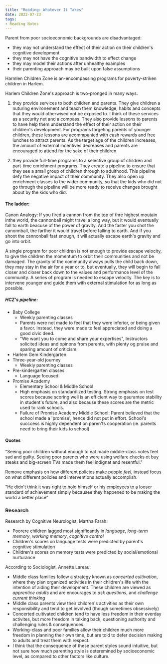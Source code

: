 ```yaml
---
title: "Reading: Whatever It Takes"
date: 2022-07-23
tags:
- Reading Notes
---
```


Parent from poor socioeconomic backgrounds are disadvantaged: 
- they may not understand the effect of their action on their children's cognitive development
- they may not have the cognitive bandwidth to effect change
-  they may model their actions after unhealthy examples 
-  their parenting approach may be built upon false assumptions

Harmlen Children Zone is an-encompassing programs for poverty-striken children in Harlem. 

Harlem Children Zone's approach is two-pronged in many ways.

1) they provide services to both children and parents.
They give children a nuturing environement and teach them knowledge, habits and concepts that they would otherwised not be exposed to. I think of these services as a security net and a compass.
They also provide lessons to parents to have help them understand the effect of their action on their children's development. For programs targeting parents of younger children, these lessons are acommpanied with cash rewards and free lunches to attract parents. As the target age of the children increases, the amount of external incentives decreases and parents are encouraged to attend for the sake of their children. 

2) they provide full-time programs to a selective group of children and part-time enrichment programs.
They create a pipeline to ensure that they see a small group of children through to adulthood. This pipeline defy the negative impact of their community.
They also open up enrichment classes to the wider community, so that the kids who did not go through the pipeline will be more ready to receive changes brought about by the kids who did. 


#### The ladder:
Canon Analogy: If you fired a cannon from the top of thre highest moutain inthe world, the cannonball might travel a long way, but it would eventually fall to earth beacuse of the power of gravity. And the faster you shot the canonnball, the farther it would travel before falling to earth. And if you shoot the cannonball fast enough, it will actually escape earth's gravity and go into orbit. 

A single program for poor children is not enough to provide escape velocity, to give the children the momentum to orbit their communities and not be damaged. The gravity of the community always pulls the child back down, they may stay in the air for a year or to, but eventually, they will begin to fall closer and closer back down to the values and performance level of the community. A series of program is needed to escape velocity. The key is to intervene younger and guide them with external stimulation for as long as possible. 

##### HCZ's pipeline:
- Baby College
	- Weekly parenting classes 
	- Parents were not made to feel that they were inferior, or being given a favor. Instead, they were made to feel appreciated and doing a good civic deed.
	- "We want you to come and share your expertises", Instructors solicited ideas and opinons from parents, with plenty og praise and sparing amount of criticism.
- Harlem Gem Kindergarten
- Three-year-old journey
	- Weekly parenting classes
- Pre-kindergarten classes
	- Language focused
- Promise Academy
	- Elementary School & Middle School
	- High emphasis on standardlized testing. Strong emphasis on test scores because scoring well is an efficient way to gaurantee stability in student's future, and also because these scores are the metric used to rank schools. 
	- Failure of Promise Academy Middle School: Parent believed that the school made a 'promise', hence did not put in effort. School's succcess is highly dependent on paren'ts cooperation (ie. parents need to bring their kids to school)

#### Quotes

"Seeing poor children without enough to eat made middle-class votes feel sad and guilty. Seeing poor parents who were using welfare checks ot buy steaks and big-screen TVs made them feel indignat and resentful."

Remove emphasis on how different policies make people _feel_, instead focus on what different policies and interventions actually accomplish. 

"He didn't think it was right to hold himself or his employees to a looser standard of achievement simply becausee they happened to be making the world a better place"


### Research

Research by Cognitive Neurologist, Martha Farah:
- Poorere children lagged most significantly in _language_, _long-term memory_, _working memory_, _cognitive control_
- Children's scores on language tests were predicted by parent's cognitive stimulation
- Children's scores on memory tests were predicted by social/emotional nurturance 

According to Sociologist, Annette Lareau:
- Middle class families follow a strategy known as _concerted cultivation_, where they plan organized activities in their children's life with the intention of aiding their development. These children are viewed as _apprentice adults_ and are encourages to _ask questions_, and _challenge current thinking_
- Middle class parents view their children's activities as their own responsibility and tend to get involved (though sometimes obsessively)
- Concerted cultivated children tend to have less freedom in their everday activites, but more freedom in talking back, questioning authority and challenging rules & consequences. 
- Working-class and poor families allow their children much more freedom in planning their own time, but are told to defer decision making to adults and treat them with respect. 
- I think that the consequence of these parent styles sound intuitive, but not sure how much parenting style is deteremined by socioeconomic level, as compared to other factors like culture. 

